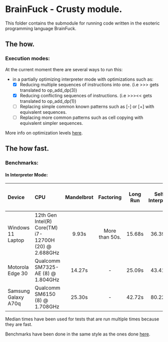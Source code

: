 # BrainFuck - Crusty module.

This folder contains the submodule for running code written in the esoteric programming language BrainFuck.

## The how.

### Execution modes:

At the current moment there are several ways to run this:
- in a partially optimizing interpreter mode with optimizations such as:
    - [x] Reducing multiple sequences of instructions into one. (i.e >>> gets translated to op_add_dp(3))
    - [x] Reducing conflicting sequences of instructions. (i.e >>><< gets translated to op_add_dp(1))
    - [ ] Replacing simple common known patterns such as [-] or [+] with equivalent sequences.
    - [ ] Replacing more common patterns such as cell copying with equivalent simpler sequences.

More info on optimization levels [here](https://code.google.com/archive/p/esotope-bfc/wikis/Comparison.wiki).

## The how fast.

### Benchmarks:

#### In Interpreter Mode:

| Device                | CPU                                                   | Mandelbrot    | Factoring         | Long Run  | Self Interpret    | Golden Ratio      | Hanoi     | 99 Bottles of Beer    | Simple Benchmark  |
| :-------------------- | :---------------------------------------------------- | :-----------: | :---------------: | :-------: | :---------------: | :---------------: | :-------: | :-------------------: | :---------------: |
| Windows 11 Laptop     | 12th Gen Intel(R) Core(TM) i7-12700H (20) @ 2.688GHz  | 9.93s         | More than 50s.    | 15.68s    | 36.39s            | 0.18s             | 13.77s    | More than 5s.         | More than 5s.     |
| Motorola Edge 30      | Qualcomm SM7325-AE (8) @ 1.804GHz                     | 14.27s        | -                 | 25.09s    | 43.41s            | 0.28s             | 19.68s    | -                     | -                 |
| Samsung Galaxy A70q   | Qualcomm SM6150 (8) @ 1.708GHz                        | 25.30s        | -                 | 42.72s    | 80.22s            | 0.44s             | 37.08s    | -                     | -                 |

Median times have been used for tests that are run multiple times because they are fast.

Benchmarks have been done in the same style as the ones done [here](https://esolangs.org/wiki/User:David.werecat/BFBench).